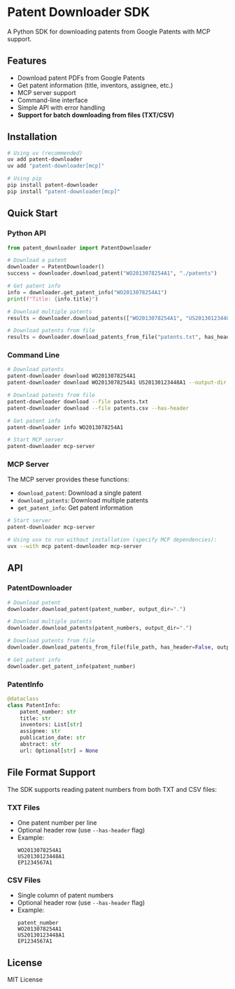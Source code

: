 # Patent Downloader SDK

A Python SDK for downloading patents from Google Patents with MCP support.

## Features

- Download patent PDFs from Google Patents
- Get patent information (title, inventors, assignee, etc.)
- MCP server support
- Command-line interface
- Simple API with error handling
- **Support for batch downloading from files (TXT/CSV)**

## Installation

```bash
# Using uv (recommended)
uv add patent-downloader
uv add "patent-downloader[mcp]"

# Using pip
pip install patent-downloader
pip install "patent-downloader[mcp]"
```

## Quick Start

### Python API

```python
from patent_downloader import PatentDownloader

# Download a patent
downloader = PatentDownloader()
success = downloader.download_patent("WO2013078254A1", "./patents")

# Get patent info
info = downloader.get_patent_info("WO2013078254A1")
print(f"Title: {info.title}")

# Download multiple patents
results = downloader.download_patents(["WO2013078254A1", "US20130123448A1"])

# Download patents from file
results = downloader.download_patents_from_file("patents.txt", has_header=False)
```

### Command Line

```bash
# Download patents
patent-downloader download WO2013078254A1
patent-downloader download WO2013078254A1 US20130123448A1 --output-dir ./patents

# Download patents from file
patent-downloader download --file patents.txt
patent-downloader download --file patents.csv --has-header

# Get patent info
patent-downloader info WO2013078254A1

# Start MCP server
patent-downloader mcp-server
```

### MCP Server

The MCP server provides these functions:
- `download_patent`: Download a single patent
- `download_patents`: Download multiple patents  
- `get_patent_info`: Get patent information

```bash
# Start server
patent-downloader mcp-server

# Using uvx to run without installation (specify MCP dependencies):
uvx --with mcp patent-downloader mcp-server
```

## API

### PatentDownloader

```python
# Download patent
downloader.download_patent(patent_number, output_dir=".")

# Download multiple patents
downloader.download_patents(patent_numbers, output_dir=".")

# Download patents from file
downloader.download_patents_from_file(file_path, has_header=False, output_dir=".")

# Get patent info
downloader.get_patent_info(patent_number)
```

### PatentInfo

```python
@dataclass
class PatentInfo:
    patent_number: str
    title: str
    inventors: List[str]
    assignee: str
    publication_date: str
    abstract: str
    url: Optional[str] = None
```

## File Format Support

The SDK supports reading patent numbers from both TXT and CSV files:

### TXT Files
- One patent number per line
- Optional header row (use `--has-header` flag)
- Example:
  ```
  WO2013078254A1
  US20130123448A1
  EP1234567A1
  ```

### CSV Files
- Single column of patent numbers
- Optional header row (use `--has-header` flag)
- Example:
  ```csv
  patent_number
  WO2013078254A1
  US20130123448A1
  EP1234567A1
  ```

## License

MIT License
